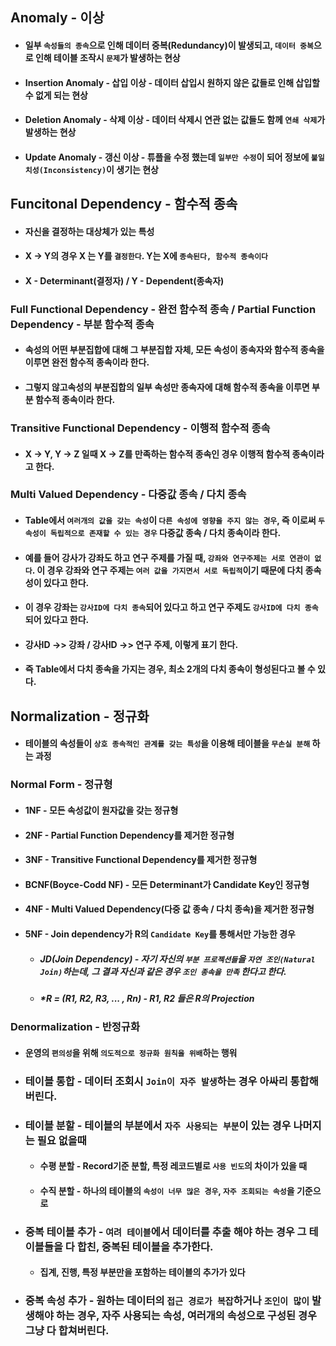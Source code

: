 ## Anomaly - 이상

- #### 일부 `속성들의 종속`으로 인해 데이터 중복(Redundancy)이 발생되고, `데이터 중복`으로 인해 테이블 조작시 `문제`가 발생하는 현상

- #### Insertion Anomaly - 삽입 이상 - 데이터 삽입시 원하지 않은 값들로 인해 삽입할 수 없게 되는 현상

- #### Deletion Anomaly - 삭제 이상 - 데이터 삭제시 연관 없는 값들도 함께 `연쇄 삭제`가 발생하는 현상

- #### Update Anomaly - 갱신 이상 - 튜플을 수정 했는데 `일부만 수정`이 되어 정보에 `불일치성(Inconsistency)`이 생기는 현상

## Funcitonal Dependency - 함수적 종속

- #### 자신을 결정하는 대상체가 있는 특성

- #### X -> Y의 경우 X 는 Y를 `결정한다`. Y는 X에 `종속된다, 함수적 종속이다`

- #### X - Determinant(결정자) / Y - Dependent(종속자)

### Full Functional Dependency - 완전 함수적 종속 / Partial Function Dependency - 부분 함수적 종속

- #### 속성의 어떤 부분집합에 대해 그 부분집합 자체, 모든 속성이 종속자와 함수적 종속을 이루면 완전 함수적 종속이라 한다.

- #### 그렇지 않고속성의 부분집합의 일부 속성만 종속자에 대해 함수적 종속을 이루면 부분 함수적 종속이라 한다.

### Transitive Functional Dependency - 이행적 함수적 종속

- #### X -> Y, Y -> Z 일때 X -> Z를 만족하는 함수적 종속인 경우 이행적 함수적 종속이라고 한다.

### Multi Valued Dependency - 다중값 종속 / 다치 종속

- #### Table에서 `여러개의 값을 갖는 속성`이 `다른 속성에 영향을 주지 않는 경우`, 즉 이로써 `두 속성이 독립적으로 존재할 수 있는 경우` 다중값 종속 / 다치 종속이라 한다.

- #### 예를 들어 강사가 강좌도 하고 연구 주제를 가질 때, `강좌와 연구주제는 서로 연관이 없다`. 이 경우 강좌와 연구 주제는 `여러 값을 가지면서 서로 독립적`이기 때문에 다치 종속성이 있다고 한다.

- #### 이 경우 강좌는 `강사ID에 다치 종속`되어 있다고 하고 연구 주제도 `강사ID에 다치 종속`되어 있다고 한다.

- #### 강사ID ->> 강좌 / 강사ID ->> 연구 주제, 이렇게 표기 한다.

- #### 즉 Table에서 다치 종속을 가지는 경우, 최소 2개의 다치 종속이 형성된다고 볼 수 있다.

## Normalization - 정규화

- #### 테이블의 속성들이 `상호 종속적인 관계를 갖는 특성`을 이용해 테이블을 `무손실 분해` 하는 과정

### Normal Form - 정규형

- #### 1NF - 모든 속성값이 원자값을 갖는 정규형

- #### 2NF - Partial Function Dependency를 제거한 정규형

- #### 3NF - Transitive Functional Dependency를 제거한 정규형

- #### BCNF(Boyce-Codd NF) - 모든 Determinant가 Candidate Key인 정규형

- #### 4NF - Multi Valued Dependency(다중 값 종속 / 다치 종속)을 제거한 정규형

- #### 5NF - Join dependency가 R의 `Candidate Key`를 통해서만 가능한 경우
  - ##### JD(Join Dependency) - 자기 자신의 `부분 프로젝션들`을 `자연 조인(Natural Join)`하는데, 그 결과 자신과 같은 경우 `조인 종속을 만족` 한다고 한다.
  - ##### \*R = (R1, R2, R3, ... , Rn) - R1, R2 들은 R의 Projection

### Denormalization - 반정규화

- #### 운영의 `편의성`을 위해 `의도적으로 정규화 원칙을 위배`하는 행워

- ### 테이블 통합 - 데이터 조회시 `Join이 자주 발생`하는 경우 아싸리 통합해버린다.

- ### 테이블 분할 - 테이블의 부분에서 `자주 사용되는 부분`이 있는 경우 나머지는 필요 없을때
  
  - #### 수평 분할 - Record기준 분할, 특정 레코드별로 `사용 빈도`의 차이가 있을 때
  
  - #### 수직 분할 - 하나의 테이블의 `속성이 너무 많은 경우`, `자주 조회되는 속성`을 기준으로

- ### 중복 테이블 추가 - `여려 테이블`에서 데이터를 추출 해야 하는 경우 그 테이블들을 다 합친, 중복된 테이블을 추가한다.
  - #### 집계, 진행, 특정 부분만을 포함하는 테이블의 추가가 있다
- ### 중복 속성 추가 - 원하는 데이터의 `접근 경로가 복잡`하거나 `조인이 많이` 발생해야 하는 경우, 자주 사용되는 속성, 여러개의 속성으로 구성된 경우 그냥 다 합쳐버린다.
